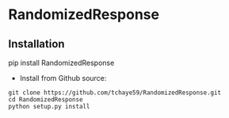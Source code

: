 # RandomizedResponse


## Installation

pip install RandomizedResponse

- Install from Github source:

```
git clone https://github.com/tchaye59/RandomizedResponse.git
cd RandomizedResponse
python setup.py install
```
